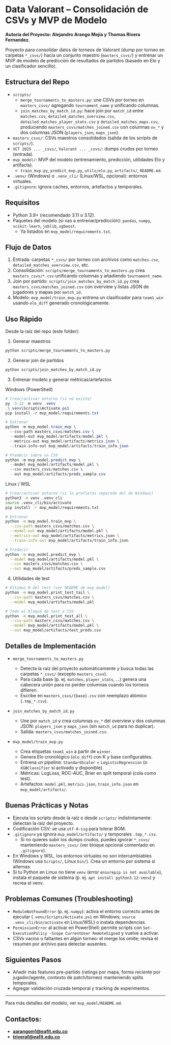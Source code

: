 # Data Valorant – Consolidación de CSVs y MVP de Modelo
**Autoría del Proyecto: Alejandro Arango Mejía y Thomas Rivera Fernandez.**

Proyecto para consolidar datos de torneos de Valorant (dump por torneo en carpetas `*_csvs/`) hacia un conjunto maestro (`masters_csvs/`) y entrenar un MVP de modelo de predicción de resultados de partidos (basado en Elo y un clasificador sencillo).

## Estructura del Repo
- `scripts/`
  - `merge_tournaments_to_masters.py`: une CSVs por torneo en `masters_csvs/` agregando `tournament_name` y unificando columnas.
  - `join_matches_by_match_id.py`: hace join por `match_id` entre `matches.csv`, `detailed_matches_overview.csv`, `detailed_matches_player_stats.csv` y `detailed_matches_maps.csv`, produciendo `masters_csvs/matches_joined.csv` con columnas `ov_*` y dos columnas JSON (`players_json`, `maps_json`).
- `masters_csvs/`: CSVs maestros consolidados (salida de los scripts de `scripts/`).
- `VCT 2025 ... _csvs/`, `Valorant ... _csvs/`: dumps crudos por torneo (entrada).
- `mvp_model/`: MVP del modelo (entrenamiento, predicción, utilidades Elo y artifacts).
  - `train_mvp.py`, `predict_mvp.py`, `utils/elo.py`, `artifacts/`, `README.md`.
- `.venv/` (Windows) o `.venv_cli/` (Linux/WSL, opcional): entornos virtuales.
- `.gitignore`: ignora caches, entornos, artefactos y temporales.

## Requisitos
- Python 3.9+ (recomendado 3.11 o 3.12).
- Paquetes del modelo (si vas a entrenar/predicción): `pandas`, `numpy`, `scikit-learn`, `joblib`, `xgboost`.
  - Ya listados en `mvp_model/requirements.txt`.

## Flujo de Datos
1) Entrada: carpetas `*_csvs/` por torneo con archivos como `matches.csv`, `detailed_matches_overview.csv`, etc.
2) Consolidación: `scripts/merge_tournaments_to_masters.py` crea `masters_csvs/*.csv` unificando columnas y añadiendo `tournament_name`.
3) Join por partido: `scripts/join_matches_by_match_id.py` crea `masters_csvs/matches_joined.csv` con overview y listas JSON de jugadores y mapas por `match_id`.
4) Modelo: `mvp_model/train_mvp.py` entrena un clasificador para `team1_win` usando `elo_diff` generado cronológicamente.

## Uso Rápido
Desde la raíz del repo (este folder):

1. Generar maestros
```bash
python scripts/merge_tournaments_to_masters.py
```

2. Generar join de partidos
```bash
python scripts/join_matches_by_match_id.py
```

3. Entrenar modelo y generar métricas/artefactos

Windows (PowerShell)
```powershell
# Crear/activar entorno (si no existe)
py -3.12 -m venv .venv
.\.venv\Scripts\Activate.ps1
pip install -r mvp_model/requirements.txt

# Entrenar
python -m mvp_model.train_mvp \
  --csv-path masters_csvs/matches.csv \
  --model-out mvp_model/artifacts/model.pkl \
  --metrics-out mvp_model/artifacts/metrics.json \
  --train-info-out mvp_model/artifacts/train_info.json

# Predecir sobre un CSV
python -m mvp_model.predict_mvp \
  --model mvp_model/artifacts/model.pkl \
  --csv masters_csvs/matches.csv \
  --out mvp_model/artifacts/preds_sample.csv
```

Linux / WSL
```bash
# Crear/activar entorno (si lo prefieres separado del de Windows)
python3 -m venv .venv_cli
source .venv_cli/bin/activate
pip install -r mvp_model/requirements.txt

# Entrenar
python -m mvp_model.train_mvp \
  --csv-path masters_csvs/matches.csv \
  --model-out mvp_model/artifacts/model.pkl \
  --metrics-out mvp_model/artifacts/metrics.json \
  --train-info-out mvp_model/artifacts/train_info.json

# Predecir
python -m mvp_model.predict_mvp \
  --model mvp_model/artifacts/model.pkl \
  --csv masters_csvs/matches.csv \
  --out mvp_model/artifacts/preds_sample.csv
```

4. Utilidades de test
```bash
# Últimos N del test (ver README de mvp_model)
python -m mvp_model.print_test_tail \
  --csv-path masters_csvs/matches.csv \
  --model mvp_model/artifacts/model.pkl

# Todo el bloque de test a CSV
python -m mvp_model.print_test_all \
  --csv-path masters_csvs/matches.csv \
  --model mvp_model/artifacts/model.pkl \
  --out mvp_model/artifacts/test_preds.csv
```

## Detalles de Implementación
- `merge_tournaments_to_masters.py`
  - Detecta la raíz del proyecto automáticamente y busca todas las carpetas `*_csvs/` (excepto `masters_csvs`).
  - Para cada base (p. ej. `matches`, `player_stats`, …) genera una cabecera unión para no perder columnas cuando los torneos difieren.
  - Escribe en `masters_csvs/{base}.csv` con reemplazo atómico (`.tmp_*.csv`).

- `join_matches_by_match_id.py`
  - Une por `match_id` y crea columnas `ov_*` del overview y dos columnas JSON: `players_json` y `maps_json` (sin `match_id` para no duplicar).
  - Salida: `masters_csvs/matches_joined.csv`.

- `mvp_model/train_mvp.py`
  - Crea etiquetas `team1_win` a partir de `winner`.
  - Genera Elo cronológico (`elo_diff`) con K y base configurables.
  - Entrena un pipeline: `StandardScaler` + `LogisticRegression` (o `XGBClassifier` si activado y disponible).
  - Métricas: LogLoss, ROC-AUC, Brier en split temporal (cola como test).
  - Artefactos: `model.pkl`, `metrics.json`, `train_info.json` en `mvp_model/artifacts/`.

## Buenas Prácticas y Notas
- Ejecuta los scripts desde la raíz o desde `scripts/` indistintamente: detectan la raíz del proyecto.
- Codificación CSV: se usa `utf-8-sig` para tolerar BOM.
- `.gitignore` ya ignora `mvp_model/artifacts/` y temporales `.tmp_*.csv`.
  - Si no quieres subir los dumps crudos, puedes ignorar `*_csvs/` manteniendo `masters_csvs/` (ver bloque opcional comentado en `.gitignore`).
- En Windows y WSL, los entornos virtuales no son intercambiables (Windows usa `Scripts/`, Linux `bin/`). Crea un entorno por sistema si alternas.
- Si tu Python en Linux no tiene `venv` (error `ensurepip is not available`), instala el paquete de sistema (p. ej. `apt install python3.12-venv`) y recrea el venv.

## Problemas Comunes (Troubleshooting)
- `ModuleNotFoundError` (p. ej. `numpy`): activa el entorno correcto antes de ejecutar (`.venv/Scripts/Activate.ps1` en Windows; `source .venv_cli/bin/activate` en Linux/WSL) o instala dependencias.
- `PermissionError` al activar en PowerShell: permite scripts con `Set-ExecutionPolicy -Scope CurrentUser RemoteSigned` y vuelve a activar.
- CSVs vacíos o faltantes en algún torneo: el merge los omite; revisa el resumen por archivo para detectar ausentes.

## Siguientes Pasos
- Añadir más features pre-partido (ratings por mapa, forma reciente por jugador/agente, contexto de patch/torneo) manteniendo splits temporales.
- Agregar validación cruzada temporal y tracking de experimentos.

---
Para más detalles del modelo, ver `mvp_model/README.md`.

## Contactos:
- **aarangom1@eafit.edu.co**
- **triveraf@eafit.edu.co**
